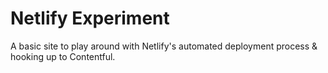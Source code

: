 # Netlify Experiment

A basic site to play around with Netlify's automated deployment process & hooking up to Contentful.
